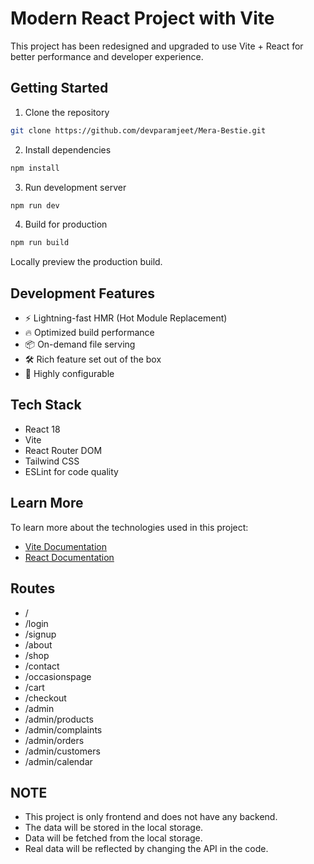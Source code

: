 # Modern React Project with Vite

This project has been redesigned and upgraded to use Vite + React for better performance and developer experience.

## Getting Started

1. Clone the repository

```bash
git clone https://github.com/devparamjeet/Mera-Bestie.git
```

2. Install dependencies

```bash
npm install
```

3. Run development server

```bash
npm run dev
```

4. Build for production

```bash
npm run build
```

Locally preview the production build.

## Development Features

- ⚡️ Lightning-fast HMR (Hot Module Replacement)
- 🔥 Optimized build performance
- 📦 On-demand file serving
- 🛠️ Rich feature set out of the box
- 🔧 Highly configurable

## Tech Stack

- React 18
- Vite
- React Router DOM
- Tailwind CSS
- ESLint for code quality

## Learn More

To learn more about the technologies used in this project:

- [Vite Documentation](https://vitejs.dev/)
- [React Documentation](https://react.dev/)

## Routes

- /
- /login
- /signup
- /about
- /shop
- /contact
- /occasionspage
- /cart
- /checkout
- /admin
- /admin/products
- /admin/complaints
- /admin/orders
- /admin/customers
- /admin/calendar

## NOTE

- This project is only frontend and does not have any backend.
- The data will be stored in the local storage.
- Data will be fetched from the local storage.
- Real data will be reflected by changing the API in the code.


